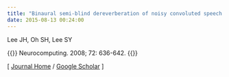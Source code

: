 ```yaml
---
title: "Binaural semi-blind dereverberation of noisy convoluted speech signals"
date: 2015-08-13 00:24:00
---
```


Lee JH, Oh SH, Lee SY

{{<format bright-green>}}
Neurocomputing. 2008; 72: 636-642.
{{</format>}}

[ [Journal Home](https://www.sciencedirect.com/science/article/pii/S0925231208004050) / [Google Scholar](https://scholar.google.co.kr/scholar?hl=en&q=Binaural+semi-blind+dereverberation+of+noisy+convoluted+speech+signals&btnG=&as_sdt=1%2C5&as_sdtp=) ] 


